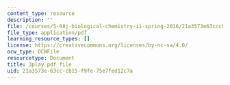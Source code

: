 ```yaml
---
content_type: resource
description: ''
file: /courses/5-08j-biological-chemistry-ii-spring-2016/21a3573e63cccb15f9fe75e7fed12c7a_Klw2POjgzVo.pdf
file_type: application/pdf
learning_resource_types: []
license: https://creativecommons.org/licenses/by-nc-sa/4.0/
ocw_type: OCWFile
resourcetype: Document
title: 3play pdf file
uid: 21a3573e-63cc-cb15-f9fe-75e7fed12c7a
---
```

